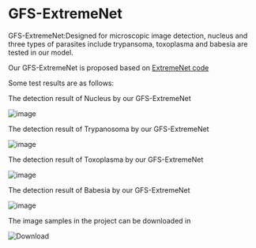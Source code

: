# GFS-ExtremeNet
GFS-ExtremeNet:Designed for microscopic image detection, nucleus and three types of parasites include trypansoma, toxoplasma and babesia are tested in our model.

Our GFS-ExtremeNet is proposed based on [ExtremeNet code]( https://github.com/xingyizhou/ExtremeNet)

Some test results are as follows:

The detection result of Nucleus by our GFS-ExtremeNet

![image](https://github.com/jiangdat/GFS-ExtremeNet/blob/master/results/Nucleus.png)

The detection result of Trypanosoma by our GFS-ExtremeNet

![image](https://github.com/jiangdat/GFS-ExtremeNet/blob/master/results/Trypanosoma.png)

The detection result of Toxoplasma by our GFS-ExtremeNet

![image](https://github.com/jiangdat/GFS-ExtremeNet/blob/master/results/Toxoplasma.png)

The detection result of Babesia by our GFS-ExtremeNet

![image](https://github.com/jiangdat/GFS-ExtremeNet/blob/master/results/Babesia.png)


The image samples in the project can be downloaded in

![Download](https://data.mendeley.com/datasets/m3jxgb54c9/draft?a=4159c0fe-f38c-4be7-b0cd-b51b3834b180)
